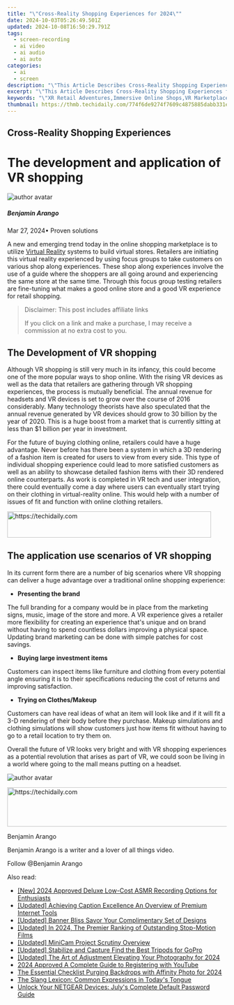 ```yaml
---
title: "\"Cross-Reality Shopping Experiences for 2024\""
date: 2024-10-03T05:26:49.501Z
updated: 2024-10-08T16:50:29.791Z
tags: 
  - screen-recording
  - ai video
  - ai audio
  - ai auto
categories: 
  - ai
  - screen
description: "\"This Article Describes Cross-Reality Shopping Experiences for 2024\""
excerpt: "\"This Article Describes Cross-Reality Shopping Experiences for 2024\""
keywords: "\"XR Retail Adventures,Immersive Online Shops,VR Marketplace Journeys,Augmented Commerce Trips,Shopping in Virtual Worlds,Hybrid Reality Stores,Extended Real-Space Buying\""
thumbnail: https://thmb.techidaily.com/774f6de9274f7609c4875885dabb331e04426fc4c3d70000050b8b0185ba7a27.jpg
---
```


## Cross-Reality Shopping Experiences

# The development and application of VR shopping

![author avatar](https://images.wondershare.com/filmora/article-images/benjamin-arango-author.jpg)

##### Benjamin Arango

 Mar 27, 2024• Proven solutions

 A new and emerging trend today in the online shopping marketplace is to utilize [Virtual Reality](https://tools.techidaily.com/wondershare/filmora/download/) systems to build virtual stores. Retailers are initiating this virtual reality experienced by using focus groups to take customers on various shop along experiences. These shop along experiences involve the use of a guide where the shoppers are all going around and experiencing the same store at the same time. Through this focus group testing retailers are fine-tuning what makes a good online store and a good VR experience for retail shopping.

>  Disclaimer: This post includes affiliate links
>
>  If you click on a link and make a purchase, I may receive a commission at no extra cost to you.
>

## The Development of VR shopping

 Although VR shopping is still very much in its infancy, this could become one of the more popular ways to shop online. With the rising VR devices as well as the data that retailers are gathering through VR shopping experiences, the process is mutually beneficial. The annual revenue for headsets and VR devices is set to grow over the course of 2016 considerably. Many technology theorists have also speculated that the annual revenue generated by VR devices should grow to 30 billion by the year of 2020\. This is a huge boost from a market that is currently sitting at less than $1 billion per year in investment.

 For the future of buying clothing online, retailers could have a huge advantage. Never before has there been a system in which a 3D rendering of a fashion item is created for users to view from every side. This type of individual shopping experience could lead to more satisfied customers as well as an ability to showcase detailed fashion items with their 3D rendered online counterparts. As work is completed in VR tech and user integration, there could eventually come a day where users can eventually start trying on their clothing in virtual-reality online. This would help with a number of issues of fit and function with online clothing retailers.

<!-- affiliate ads begin -->
<a href="https://bluettius.sjv.io/c/5597632/2139118/17108" target="_top" id="2139118">
  <img src="//a.impactradius-go.com/display-ad/17108-2139118" border="0" alt="https://techidaily.com" width="468" height="60"/>
</a>
<img height="0" width="0" src="https://bluettius.sjv.io/i/5597632/2139118/17108" style="position:absolute;visibility:hidden;" border="0" />
<!-- affiliate ads end -->

## The application use scenarios of VR shopping

 In its current form there are a number of big scenarios where VR shopping can deliver a huge advantage over a traditional online shopping experience:

* **Presenting the brand**

 The full branding for a company would be in place from the marketing signs, music, image of the store and more. A VR experience gives a retailer more flexibility for creating an experience that's unique and on brand without having to spend countless dollars improving a physical space. Updating brand marketing can be done with simple patches for cost savings.

* **Buying large investment items**

 Customers can inspect items like furniture and clothing from every potential angle ensuring it is to their specifications reducing the cost of returns and improving satisfaction.

* **Trying on Clothes/Makeup**

 Customers can have real ideas of what an item will look like and if it will fit a 3-D rendering of their body before they purchase. Makeup simulations and clothing simulations will show customers just how items fit without having to go to a retail location to try them on.

 Overall the future of VR looks very bright and with VR shopping experiences as a potential revolution that arises as part of VR, we could soon be living in a world where going to the mall means putting on a headset.

![author avatar](https://images.wondershare.com/filmora/article-images/benjamin-arango-author.jpg)

<!-- affiliate ads begin -->
<a href="https://appsumo.8odi.net/c/5597632/2132160/7443" target="_top" id="2132160">
  <img src="//a.impactradius-go.com/display-ad/7443-2132160" border="0" alt="https://techidaily.com" width="600" height="90"/>
</a>
<img height="0" width="0" src="https://appsumo.8odi.net/i/5597632/2132160/7443" style="position:absolute;visibility:hidden;" border="0" />
<!-- affiliate ads end -->

Benjamin Arango

Benjamin Arango is a writer and a lover of all things video.

Follow @Benjamin Arango


<ins class="adsbygoogle"
     style="display:block"
     data-ad-format="autorelaxed"
     data-ad-client="ca-pub-7571918770474297"
     data-ad-slot="1223367746"></ins>



<ins class="adsbygoogle"
     style="display:block"
     data-ad-client="ca-pub-7571918770474297"
     data-ad-slot="8358498916"
     data-ad-format="auto"
     data-full-width-responsive="true"></ins>


<span class="atpl-alsoreadstyle">Also read:</span>
<div><ul>
<li><a href="https://vp-tips.techidaily.com/new-2024-approved-deluxe-low-cost-asmr-recording-options-for-enthusiasts/"><u>[New] 2024 Approved Deluxe Low-Cost ASMR Recording Options for Enthusiasts</u></a></li>
<li><a href="https://fox-links.techidaily.com/updated-achieving-caption-excellence-an-overview-of-premium-internet-tools/"><u>[Updated] Achieving Caption Excellence An Overview of Premium Internet Tools</u></a></li>
<li><a href="https://youtube-sure.techidaily.com/ed-banner-bliss-savor-your-complimentary-set-of-designs/"><u>[Updated] Banner Bliss Savor Your Complimentary Set of Designs</u></a></li>
<li><a href="https://fox-links.techidaily.com/updated-in-2024-the-premier-ranking-of-outstanding-stop-motion-films/"><u>[Updated] In 2024, The Premier Ranking of Outstanding Stop-Motion Films</u></a></li>
<li><a href="https://desktop-recording.techidaily.com/updated-minicam-project-scrutiny-overview/"><u>[Updated] MiniCam Project Scrutiny Overview</u></a></li>
<li><a href="https://extra-support.techidaily.com/updated-stabilize-and-capture-find-the-best-tripods-for-gopro/"><u>[Updated] Stabilize and Capture Find the Best Tripods for GoPro</u></a></li>
<li><a href="https://fox-links.techidaily.com/updated-the-art-of-adjustment-elevating-your-photography-for-2024/"><u>[Updated] The Art of Adjustment Elevating Your Photography for 2024</u></a></li>
<li><a href="https://youtube-sure.techidaily.com/approved-a-complete-guide-to-registering-with-youtube/"><u>2024 Approved A Complete Guide to Registering with YouTube</u></a></li>
<li><a href="https://fox-links.techidaily.com/the-essential-checklist-purging-backdrops-with-affinity-photo-for-2024/"><u>The Essential Checklist Purging Backdrops with Affinity Photo for 2024</u></a></li>
<li><a href="https://mondly-stories.techidaily.com/the-slang-lexicon-common-expressions-in-todays-tongue/"><u>The Slang Lexicon: Common Expressions in Today's Tongue</u></a></li>
<li><a href="https://techtrends.techidaily.com/unlock-your-netgear-devices-julys-complete-default-password-guide/"><u>Unlock Your NETGEAR Devices: July's Complete Default Password Guide</u></a></li>
</ul></div>

